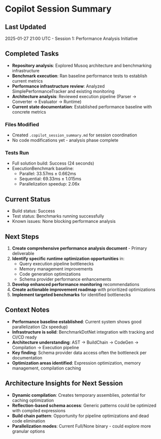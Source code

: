 # Copilot Session Summary

## Last Updated
2025-01-27 21:00 UTC - Session 1: Performance Analysis Initiative

## Completed Tasks
- **Repository analysis**: Explored Musoq architecture and benchmarking infrastructure
- **Benchmark execution**: Ran baseline performance tests to establish current metrics
- **Performance infrastructure review**: Analyzed SimplePerformanceTracker and existing monitoring
- **Architecture analysis**: Reviewed execution pipeline (Parser → Converter → Evaluator → Runtime)
- **Current state documentation**: Established performance baseline with concrete metrics

### Files Modified
- Created `.copilot_session_summary.md` for session coordination
- No code modifications yet - analysis phase complete

### Tests Run
- Full solution build: Success (24 seconds)
- ExecutionBenchmark baseline: 
  - Parallel: 33.57ms ± 0.662ms
  - Sequential: 69.33ms ± 1.015ms
  - Parallelization speedup: 2.06x

## Current Status
- Build status: Success
- Test status: Benchmarks running successfully
- Known issues: None blocking performance analysis

## Next Steps
1. **Create comprehensive performance analysis document** - Primary deliverable
2. **Identify specific runtime optimization opportunities** in:
   - Query execution pipeline bottlenecks
   - Memory management improvements
   - Code generation optimizations
   - Schema provider performance enhancements
3. **Develop enhanced performance monitoring** recommendations
4. **Create actionable improvement roadmap** with prioritized optimizations
5. **Implement targeted benchmarks** for identified bottlenecks

## Context Notes
- **Performance baseline established**: Current system shows good parallelization (2x speedup)
- **Infrastructure is solid**: BenchmarkDotNet integration with tracking and CI/CD ready
- **Architecture understanding**: AST → BuildChain → CodeGen → Compilation → Execution pipeline
- **Key finding**: Schema provider data access often the bottleneck per documentation
- **Optimization areas identified**: Expression optimization, memory management, compilation caching

## Architecture Insights for Next Session
- **Dynamic compilation**: Creates temporary assemblies, potential for caching optimization
- **Reflection-based schema access**: Generic patterns could be optimized with compiled expressions
- **Build chain pattern**: Opportunity for pipeline optimizations and dead code elimination
- **Parallelization modes**: Current Full/None binary - could explore more granular options